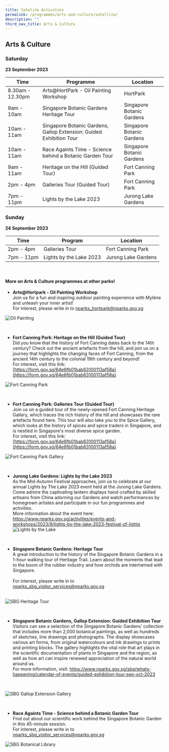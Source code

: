 ```yaml
---
title: Satelite Activities
permalink: /programmes/arts-and-culture/satellite/
description: ""
third_nav_title: Arts & Culture
---
```

## Arts &amp; Culture

### Saturday <br>
**23 September 2023**



| Time | Programme | Location |
| -------- | -------- | -------- |
| 8.30am - 12.30pm | Arts@HortPark - Oil Painting Workshop | HortPark |
| 9am - 10am | Singapore Botanic Gardens Heritage Tour | Singapore Botanic Gardens    |
|10am - 11am | Singapore Botanic Gardens, Gallop Extension: Guided Exhibition Tour | Singapore Botanic Gardens    |
| 10am - 11am | Race Againts Time - Science behind a Botanic Garden Tour | Singapore Botanic Gardens |
| 9am - 11am | Heritage on the Hill (Guided Tour) | Fort Canning Park |
| 2pm - 4pm | Galleries Tour (Guided Tour) | Fort Canning Park |
| 7pm - 11pm | Lights by the Lake 2023 | Jurong Lake Gardens |







### Sunday <br>
**24 September 2023**





| Time | Program | Location |
| -------- | -------- | -------- |
| 2pm - 4pm  | Galleries Tour  |  Fort Canning Park |
| 7pm - 11pm | Lights by the Lake 2023 | Jurong Lake Gardens |






<br>

#### More on Arts &amp; Culture programmes at other parks!


* **Arts@Hortpark - Oil Painting Workshop** <br>Join us for a fun and inspiring outdoor painting experience with Mylène and unleash your inner artist! 
<br> For interest, please write in to 
[nparks_hortpark@nparks.gov.sg](nparks_hortpark@nparks.gov.sg)

![Oil Painting](/images/oil%20painting.png)

<br>

* **Fort Canning Park: Heritage on the Hill (Guided Tour)** <br>
Did you know that the history of Fort Canning dates back to the 14th century? Check out the ancient artefacts from the hill, and join us on a journey that highlights the changing faces of Fort Canning, from the ancient 14th century to the colonial 19th century and beyond! 
<br> For interest, visit this link: [https://form.gov.sg/64e6fb01bab63100113af58a](https://form.gov.sg/64e6fb01bab63100113af58a)

![Fort Canning Park](/images/heritage%20on%20the%20hill%20trail.jpeg)



<br>

* **Fort Canning Park: Galleries Tour (Guided Tour)** <br>
Join us on a guided tour of the newly-opened Fort Canning Heritage Gallery, which traces the rich history of the hill and showcases the rare artefacts found here. This tour will also take you to the Spice Gallery, which looks at the history of spices and spice traders in Singapore, and is nestled in Singapore's most diverse spice garden. 
<br> For interest, visit this link: [https://form.gov.sg/64e6fb01bab63100113af58a](https://form.gov.sg/64e6fb01bab63100113af58a)

![Fort Canning Park Gallery](/images/fcp%20galleries%20tour.jpeg)

<br> 

* **Jurong Lake Gardens: Lights by the Lake 2023** <br>
As the Mid-Autumn Festival approaches, join us to celebrate at our annual Lights by The Lake 2023 event held at the Jurong Lake Gardens. Come admire the captivating lantern displays hand-crafted by skilled artisans from China adorning our Gardens and watch performances by homegrown artistes and participate in our fun programmes and activities. <br> More information about the event here: [https://www.nparks.gov.sg/activities/events-and-workshops/2023/9/lights-by-the-lake-2023-festival-of-lights ](https://www.nparks.gov.sg/activities/events-and-workshops/2023/9/lights-by-the-lake-2023-festival-of-lights )
<br> ![Lights by the Lake](/images/lights%20by%20the%20lake.jfif)

<br>

* **Singapore Botanic Gardens: Heritage Tour** <br>
A great introduction to the history of the Singapore Botanic Gardens in a 1-hour walking tour of Heritage Trail. Learn about the moments that lead to the boom of the rubber industry and how orchids are intertwined with Singapore.  
<br>For interest, please write in to  [nparks_sbg_visitor_services@nparks.gov.sg](nparks_sbg_visitor_services@nparks.gov.sg) 

<br>![SBG Heritage Tour](/images/sbg%20heritage%20tour.PNG)

<br>

* **Singapore Botanic Gardens, Gallop Extension: Guided Exhibition Tour** <br> Visitors can see a selection of the Singapore Botanic Gardens’ collection that includes more than 2,000 botanical paintings, as well as hundreds of sketches, line drawings and photographs. The display showcases various art forms, from original watercolours and ink drawings to prints and printing blocks. The gallery highlights the vital role that art plays in the scientific documentation of plants in Singapore and the region, as well as how art can inspire renewed appreciation of the natural world around us.
  <br> For more information, visit: [https://www.nparks.gov.sg/sbg/whats-happening/calendar-of-events/guided-exhibition-tour-sep-oct-2023 ](https://www.nparks.gov.sg/sbg/whats-happening/calendar-of-events/guided-exhibition-tour-sep-oct-2023 )
 <br>
 
 ![SBG Gallop Extension Gallery](/images/gallop%20extension%20gallery.PNG)

<br>

* **Race Againts Time - Science behind a Botanic Garden Tour** <br> Find out about our scientific work behind the Singapore Botanic Garden in this 45-minute session. <br> For interest, please write in to 
[nparks_sbg_visitor_services@nparks.gov.sg](nparks_sbg_visitor_services@nparks.gov.sg)

![SBG Botanical Library](/images/race%20against%20time%2002.jpeg)